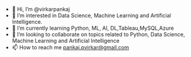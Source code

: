 - 👋 Hi, I’m @virkarpankaj
- 👀 I’m interested in Data Science, Machine Learning and Artificial Intelligence.
- 🌱 I’m currently learning Python, ML, AI, DL,Tableau,MySQL,Azure
- 💞️ I’m looking to collaborate on topics related to Python, Data Science, Machine Learning and Artificial Intelligence
- 📫 How to reach me pankaj.pvirkar@gmail.com

<!---
virkarpankaj/virkarpankaj is a ✨ special ✨ repository because its `README.md` (this file) appears on your GitHub profile.
You can click the Preview link to take a look at your changes.
--->
